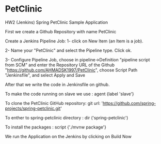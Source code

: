 # PetClinic
HW2 (Jenkins) Spring PetClinic Sample Application

First we create a Github Repository with  name PetClinic

Create a Jenkins Pipeline Job:
 1- click on New Item (an Item is a job). 
 
 2- Name your "PetClinic" and select the Pipeline type. Click ok.
 
 3- Configure Pipeline Job, choose in pipeline->Definition "pipeline script from SCM" and enter the Repository URL of the Github "https://github.com/AHMADSK1997/PetClinic", choose Script Path "Jenkinsfile", and select Apply and Save
 

After that we write the code in Jenkinsfile on github.

To make the code running on slave we use : agent {label 'slave'}

To clone the PetClinic GitHub repository: git url: 'https://github.com/spring-projects/spring-petclinic.git'

To enther to spring-petclinic directory :  dir ('spring-petclinic')

To install the packages : script {'./mvnw package'}

We run the Application on the Jenkins by clicking on Build Now
